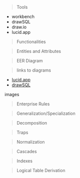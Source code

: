 > Tools

- workbench
- drawSQL
- draw.io
- lucid.app

> Functionalities

> Entities and Attributes

> EER Diagram

> links to diagrams

- [lucid.app]()
- [drawSQL]()

images

> Enterprise Rules

> Generalization/Specialization

> Decomposition

> Traps

> Normalization

> Cascades

> Indexes

> Logical Table Derivation
